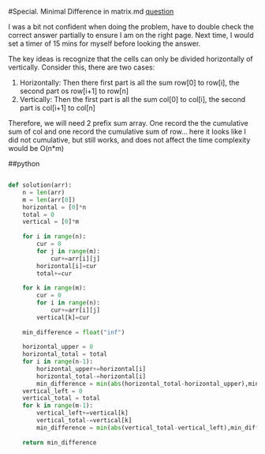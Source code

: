 
#Special. Minimal Difference in matrix.md
[question](https://www.programmercarl.com/kamacoder/0058.%E5%8C%BA%E9%97%B4%E5%92%8C.html)

I was a bit not confident when doing the problem, have to double check the correct answer partially to ensure I am on the right page.
Next time, I would set a timer of 15 mins for myself before looking the answer.

The key ideas is recognize that the cells can only be divided horizontally of vertically. Consider this, there are two cases:
1. Horizontally: Then there first part is all the sum row[0] to row[i], the second part os row[i+1] to row[n]
2. Vertically: Then the first part is all the sum col[0] to col[i], the second part is col[i+1] to col[n]

Therefore, we will need 2 prefix sum array. One record the the cumulative sum of col and one record the cumulative sum of row... here it looks like I did not cumulative, but still works, and does not affect the time complexity would be O(n*m)



##python
```python

def solution(arr):
    n = len(arr)
    m = len(arr[0])
    horizontal = [0]*n
    total = 0
    vertical = [0]*m
    
    for i in range(n):
        cur = 0
        for j in range(m):
            cur+=arr[i][j]
        horizontal[i]=cur
        total+=cur
    
    for k in range(m):
        cur = 0
        for i in range(n):
            cur+=arr[i][j]
        vertical[k]=cur
    
    min_difference = float("inf")
    
    horizontal_upper = 0
    horizontal_total = total
    for i in range(n-1):
        horizontal_upper+=horizontal[i]
        horizontal_total-=horizontal[i]
        min_difference = min(abs(horizontal_total-horizontal_upper),min_difference)
    vertical_left = 0
    vertical_total = total
    for k in range(m-1):
        vertical_left+=vertical[k]
        vertical_total-=vertical[k]
        min_difference = min(abs(vertical_total-vertical_left),min_difference)
        
    return min_difference
```